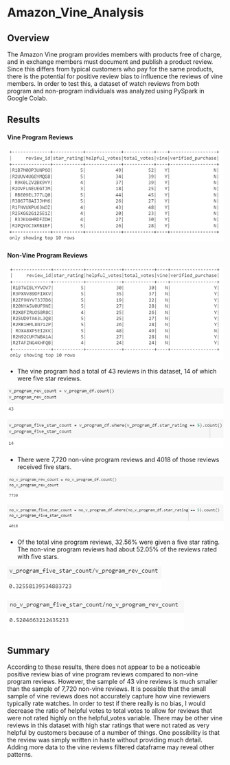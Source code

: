 # Amazon_Vine_Analysis

## Overview
The Amazon Vine program provides members with products free of charge, and in exchange members must document and publish a product review.  Since this differs from typical customers who pay for the same products, there is the potential for positive review bias to influence the reviews of vine members.  In order to test this, a dataset of watch reviews from both program and non-program individuals was analyzed using PySpark in Google Colab.

## Results

#### Vine Program Reviews
![v-prog](https://github.com/Mots94/Amazon_Vine_Analysis/blob/main/Images/vine_program.PNG)  

#### Non-Vine Program Reviews
![no-v-prog](https://github.com/Mots94/Amazon_Vine_Analysis/blob/main/Images/non_vine_program.PNG)

* The vine program had a total of 43 reviews in this dataset, 14 of which were five star reviews.

![v-count](https://github.com/Mots94/Amazon_Vine_Analysis/blob/main/Images/v_program_counts.PNG)

* There were 7,720 non-vine program reviews and 4018 of those reviews received five stars.

![non-v-count](https://github.com/Mots94/Amazon_Vine_Analysis/blob/main/Images/no_v_program_counts.PNG)

* Of the total vine program reviews, 32.56% were given a five star rating.  The non-vine program reviews had about 52.05% of the reviews rated with five stars.

![v-perc](https://github.com/Mots94/Amazon_Vine_Analysis/blob/main/Images/v_program_perc.PNG)

![non-v-perc](https://github.com/Mots94/Amazon_Vine_Analysis/blob/main/Images/no_v_program_perc.PNG)

## Summary
According to these results, there does not appear to be a noticeable positive review bias of vine program reviews compared to non-vine program reviews.  However, the sample of 43 vine reviews is much smaller than the sample of 7,720 non-vine reviews.  It is possible that the small sample of vine reviews does not accurately capture how vine reviewers typically rate watches.  In order to test if there really is no bias, I would decrease the ratio of helpful votes to total votes to allow for reviews that were not rated highly on the helpful_votes variable.  There may be other vine reviews in this dataset with high star ratings that were not rated as very helpful by customers because of a number of things.  One possibility is that the review was simply written in haste without providing much detail.  Adding more data to the vine reviews filtered dataframe may reveal other patterns.